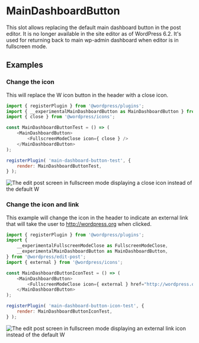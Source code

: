 # MainDashboardButton

This slot allows replacing the default main dashboard button in the post editor. It is no longer available in the site editor as of WordPress 6.2.
It's used for returning back to main wp-admin dashboard when editor is in fullscreen mode.

## Examples

### Change the icon

This will replace the W icon button in the header with a close icon.

```js
import { registerPlugin } from '@wordpress/plugins';
import { __experimentalMainDashboardButton as MainDashboardButton } from '@wordpress/edit-post';
import { close } from '@wordpress/icons';

const MainDashboardButtonTest = () => (
	<MainDashboardButton>
		<FullscreenModeClose icon={ close } />
	</MainDashboardButton>
);

registerPlugin( 'main-dashboard-button-test', {
	render: MainDashboardButtonTest,
} );
```

![The edit post screen in fullscreen mode displaying a close icon instead of the default W](https://developer.wordpress.org/files/2024/08/main-dashboard-button-close-icon-example.png 'Replace the W icon button in the header with a close icon')

### Change the icon and link

This example will change the icon in the header to indicate an external link that will take the user to http://wordpress.org when clicked.

```js
import { registerPlugin } from '@wordpress/plugins';
import {
	__experimentalFullscreenModeClose as FullscreenModeClose,
	__experimentalMainDashboardButton as MainDashboardButton,
} from '@wordpress/edit-post';
import { external } from '@wordpress/icons';

const MainDashboardButtonIconTest = () => (
	<MainDashboardButton>
		<FullscreenModeClose icon={ external } href="http://wordpress.org" />
	</MainDashboardButton>
);

registerPlugin( 'main-dashboard-button-icon-test', {
	render: MainDashboardButtonIconTest,
} );
```

![The edit post screen in fullscreen mode displaying an external link icon instead of the default W](https://developer.wordpress.org/files/2024/08/main-dashboard-button-external-link-example.png 'Change the icon in the header to indicate an external link that will take the user to http://wordpress.org when clicked')
